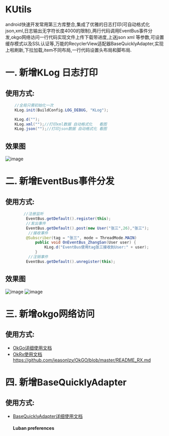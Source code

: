 KUtils
========
android快速开发常用第三方库整合,集成了优雅的日志打印(可自动格式化json,xml,日志输出无字符长度4000的限制),两行代码调用EventBus事件分发,okgo网络访问一行代码实现文件上传下载带进度,上送json xml 等参数,可设置缓存模式以及SSL认证等,万能的RecyclerView适配器BaseQuicklyAdapter,实现上啦刷新,下拉加载,item不同布局,一行代码设置头布局和脚布局.

 # 一. 新增KLog 日志打印
 ## 使用方式:
 ```Java
     //全局只需初始化一次
     KLog.init(BuildConfig.LOG_DEBUG, "KLog");

     KLog.d("");
     KLog.xml("");//打印xml数据 自动格式化   看图
     KLog.json("");//打印json数据 自动格式化 看图
  ```
  ## 效果图
![image](https://github.com/devzwy/KUtils/raw/master/Screenshot/KLogImage.png)

# 二. 新增EventBus事件分发

## 使用方式:
```Java
        //注册监听
         EventBus.getDefault().register(this);
         //发出事件
         EventBus.getDefault().post(new User("张三",26),"张三");
          //接收事件
         @Subscriber(tag = "张三", mode = ThreadMode.MAIN)
             public void OnEventBus_ZhangSan(User user) {
                 KLog.d("EventBus使用tag张三接收到User:" + user);
             }
          //注销事件
         EventBus.getDefault().unregister(this);
```
## 效果图
![image](https://github.com/devzwy/KUtils/raw/master/Screenshot/MainAty.png)
![image](https://github.com/devzwy/KUtils/raw/master/Screenshot/TwoAty.png)


# 三. 新增okgo网络访问

## 使用方式:
- [OkGo详细使用文档](https://github.com/devzwy/KUtils/blob/master/Word/REDEME.md)
- [OkRx使用文档](https://github.com/jeasonlzy/OkGO/blob/master/README_RX.md)https://github.com/jeasonlzy/OkGO/blob/master/README_RX.md
# 四. 新增BaseQuicklyAdapter

## 使用方式:
- [BaseQuicklyAdapter详细使用文档](https://github.com/devzwy/KUtils/raw/master/Word/README_BaseQuicklyAdapter)

   #### Luban   preferences